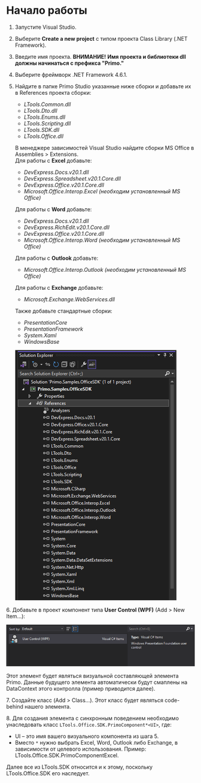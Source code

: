 # Начало работы

1. Запустите Visual Studio.
2. Выберите **Create a new project** с типом проекта Class Library (.NET Framework).
3. Введите имя проекта. **ВНИМАНИЕ!** **Имя проекта и библиотеки dll должны начинаться с префикса "Primo."** 
4. Выберите фреймворк .NET Framework 4.6.1.
5. Найдите в папке Primo Studio указанные ниже сборки и добавьте их в References проекта сборки:
   * _LTools.Common.dll_
   * _LTools.Dto.dll_
   * _LTools.Enums.dll_
   * _LTools.Scripting.dll_
   * _LTools.SDK.dll_
   * _LTools.Office.dll_
 
   В менеджере зависимостей Visual Studio найдите сборки MS Office в Assemblies > Extensions.\
   Для работы с **Excel** добавьте:
   * _DevExpress.Docs.v20.1.dll_
   * _DevExpress.Spreadsheet.v20.1.Core.dll_
   * _DevExpress.Office.v20.1.Core.dll_
   * _Microsoft.Office.Interop.Excel (необходим установленный MS Office)_

   Для работы с **Word** добавьте:
   * _DevExpress.Docs.v20.1.dll_
   * _DevExpress.RichEdit.v20.1.Core.dll_
   * _DevExpress.Office.v20.1.Core.dll_
   * _Microsoft.Office.Interop.Word (необходим установленный MS Office)_

   Для работы с **Outlook** добавьте:
   * _Microsoft.Office.Interop.Outlook (необходим установленный MS Office)_
   
   Для работы с **Exchange** добавьте:
   * _Microsoft.Exchange.WebServices.dll_

   Также добавьте стандартные сборки:

   * _PresentationCore_
   * _PresentationFramework_
   * _System.Xaml_
   * _WindowsBase_

   ![](<../../../.gitbook/assets1/sdk-office-start.png>)

6\. Добавьте в проект компонент типа **User Control (WPF)** (Add > New Item...):

   ![](<../../../.gitbook/assets/1 (118).png>)

   Этот элемент будет являться визуальной составляющей элемента Primo. Данные будущего элемента автоматически будут смаплены на DataContext этого контролла (пример приводится далее).

7\. Создайте класс (Add > Class…). Этот класс будет являться code-behind нашего элемента.

8\. Для создания элемента с синхронным поведением необходимо унаследовать класс `LTools.Office.SDK.PrimoComponent*<UI>`, где:
* UI – это имя вашего визуального компонента из шага 5.
* Вместо `*` нужно выбрать Excel, Word, Outlook либо Exchange, в зависимости от целевого использования. Пример: LTools.Office.SDK.PrimoComponentExcel.

Далее все из LTools.SDK относится и к этому, поскольку LTools.Office.SDK его наследует.

